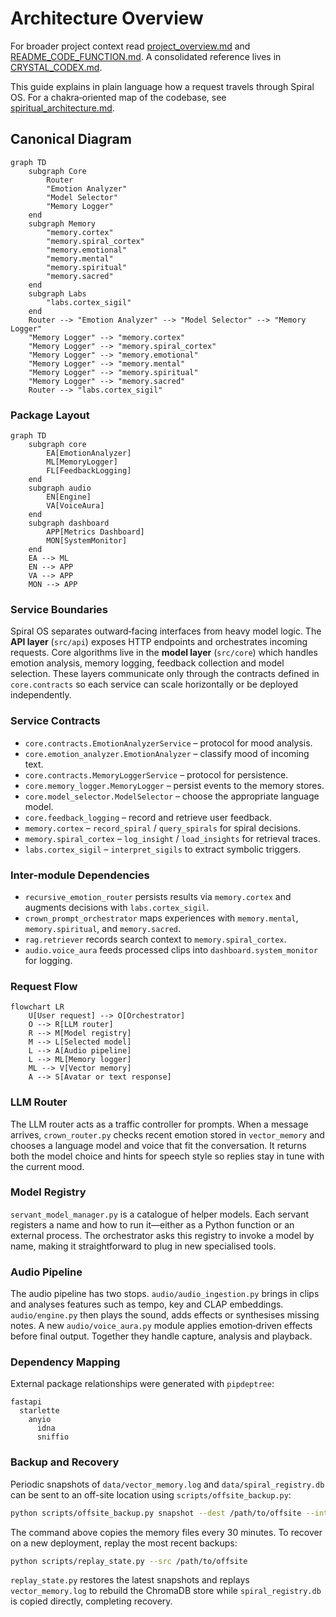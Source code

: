 # Architecture Overview

For broader project context read [project_overview.md](project_overview.md)
and [README_CODE_FUNCTION.md](../README_CODE_FUNCTION.md). A consolidated
reference lives in [CRYSTAL_CODEX.md](CRYSTAL_CODEX.md).

This guide explains in plain language how a request travels through Spiral OS. For a chakra‑oriented map of the codebase, see [spiritual_architecture.md](spiritual_architecture.md).

## Canonical Diagram

```mermaid
graph TD
    subgraph Core
        Router
        "Emotion Analyzer"
        "Model Selector"
        "Memory Logger"
    end
    subgraph Memory
        "memory.cortex"
        "memory.spiral_cortex"
        "memory.emotional"
        "memory.mental"
        "memory.spiritual"
        "memory.sacred"
    end
    subgraph Labs
        "labs.cortex_sigil"
    end
    Router --> "Emotion Analyzer" --> "Model Selector" --> "Memory Logger"
    "Memory Logger" --> "memory.cortex"
    "Memory Logger" --> "memory.spiral_cortex"
    "Memory Logger" --> "memory.emotional"
    "Memory Logger" --> "memory.mental"
    "Memory Logger" --> "memory.spiritual"
    "Memory Logger" --> "memory.sacred"
    Router --> "labs.cortex_sigil"
```

### Package Layout

```mermaid
graph TD
    subgraph core
        EA[EmotionAnalyzer]
        ML[MemoryLogger]
        FL[FeedbackLogging]
    end
    subgraph audio
        EN[Engine]
        VA[VoiceAura]
    end
    subgraph dashboard
        APP[Metrics Dashboard]
        MON[SystemMonitor]
    end
    EA --> ML
    EN --> APP
    VA --> APP
    MON --> APP
```

### Service Boundaries

Spiral OS separates outward‑facing interfaces from heavy model logic. The
**API layer** (``src/api``) exposes HTTP endpoints and orchestrates incoming
requests. Core algorithms live in the **model layer** (``src/core``) which
handles emotion analysis, memory logging, feedback collection and model
selection. These layers communicate only through the contracts defined in
``core.contracts`` so each service can scale horizontally or be deployed
independently.

### Service Contracts

- `core.contracts.EmotionAnalyzerService` – protocol for mood analysis.
- `core.emotion_analyzer.EmotionAnalyzer` – classify mood of incoming text.
- `core.contracts.MemoryLoggerService` – protocol for persistence.
- `core.memory_logger.MemoryLogger` – persist events to the memory stores.
- `core.model_selector.ModelSelector` – choose the appropriate language model.
- `core.feedback_logging` – record and retrieve user feedback.
- `memory.cortex` – `record_spiral` / `query_spirals` for spiral decisions.
- `memory.spiral_cortex` – `log_insight` / `load_insights` for retrieval traces.
- `labs.cortex_sigil` – `interpret_sigils` to extract symbolic triggers.

### Inter-module Dependencies

- `recursive_emotion_router` persists results via `memory.cortex` and augments decisions with `labs.cortex_sigil`.
- `crown_prompt_orchestrator` maps experiences with `memory.mental`, `memory.spiritual`, and `memory.sacred`.
- `rag.retriever` records search context to `memory.spiral_cortex`.
- `audio.voice_aura` feeds processed clips into `dashboard.system_monitor` for logging.

### Request Flow

```mermaid
flowchart LR
    U[User request] --> O[Orchestrator]
    O --> R[LLM router]
    R --> M[Model registry]
    M --> L[Selected model]
    L --> A[Audio pipeline]
    L --> ML[Memory logger]
    ML --> V[Vector memory]
    A --> S[Avatar or text response]
```

### LLM Router
The LLM router acts as a traffic controller for prompts. When a message arrives, `crown_router.py` checks recent emotion stored in `vector_memory` and chooses a language model and voice that fit the conversation. It returns both the model choice and hints for speech style so replies stay in tune with the current mood.

### Model Registry
`servant_model_manager.py` is a catalogue of helper models. Each servant registers a name and how to run it—either as a Python function or an external process. The orchestrator asks this registry to invoke a model by name, making it straightforward to plug in new specialised tools.

### Audio Pipeline
The audio pipeline has two stops. `audio/audio_ingestion.py` brings in clips and analyses features such as tempo, key and CLAP embeddings. `audio/engine.py` then plays the sound, adds effects or synthesises missing notes. A new `audio/voice_aura.py` module applies emotion‑driven effects before final output. Together they handle capture, analysis and playback.

### Dependency Mapping

External package relationships were generated with `pipdeptree`:

```
fastapi
  starlette
    anyio
      idna
      sniffio
```


### Backup and Recovery

Periodic snapshots of `data/vector_memory.log` and `data/spiral_registry.db` can be sent to an off-site location using `scripts/offsite_backup.py`:

```bash
python scripts/offsite_backup.py snapshot --dest /path/to/offsite --interval 30
```

The command above copies the memory files every 30 minutes. To recover on a new deployment, replay the most recent backups:

```bash
python scripts/replay_state.py --src /path/to/offsite
```

`replay_state.py` restores the latest snapshots and replays `vector_memory.log` to rebuild the ChromaDB store while `spiral_registry.db` is copied directly, completing recovery.
